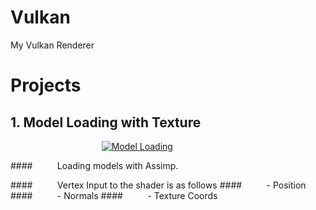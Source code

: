 # Vulkan
  My Vulkan Renderer
  
# Projects

## 1. Model Loading with Texture






&nbsp;&nbsp;&nbsp;&nbsp;&nbsp;&nbsp;&nbsp;&nbsp;&nbsp;&nbsp;&nbsp;&nbsp;&nbsp;&nbsp;&nbsp;&nbsp;&nbsp;&nbsp;&nbsp;&nbsp;&nbsp;&nbsp;&nbsp;&nbsp;&nbsp;&nbsp;&nbsp;&nbsp;&nbsp;&nbsp;&nbsp;&nbsp;&nbsp;&nbsp;&nbsp;&nbsp;&nbsp;[![Model Loading](Gifs/Vulkan___Model_Loading.gif)](https://youtu.be/W6YLzFhfPsc "Model Loading")







####&nbsp;&nbsp;&nbsp;&nbsp;&nbsp;&nbsp;&nbsp;&nbsp;&nbsp;&nbsp;Loading models with Assimp.
        
####&nbsp;&nbsp;&nbsp;&nbsp;&nbsp;&nbsp;&nbsp;&nbsp;&nbsp;&nbsp;Vertex Input to the shader is as follows
####&nbsp;&nbsp;&nbsp;&nbsp;&nbsp;&nbsp;&nbsp;&nbsp;&nbsp;&nbsp;- Position
####&nbsp;&nbsp;&nbsp;&nbsp;&nbsp;&nbsp;&nbsp;&nbsp;&nbsp;&nbsp;- Normals
####&nbsp;&nbsp;&nbsp;&nbsp;&nbsp;&nbsp;&nbsp;&nbsp;&nbsp;&nbsp;- Texture Coords

